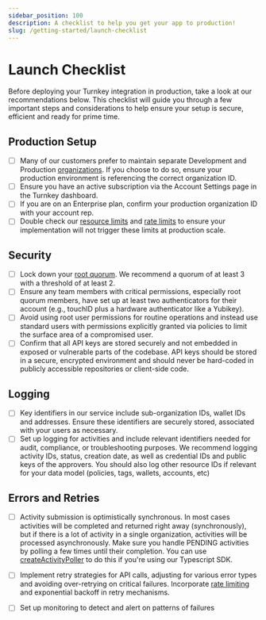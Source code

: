 ```yaml
---
sidebar_position: 100
description: A checklist to help you get your app to production!
slug: /getting-started/launch-checklist
---
```

# Launch Checklist

Before deploying your Turnkey integration in production, take a look at our recommendations below. This checklist will guide you through a few important steps and considerations to help ensure your setup is secure, efficient and ready for prime time. 

## Production Setup

- [ ] Many of our customers prefer to maintain separate Development and Production [organizations](../getting-started/Organizations.md). If you choose to do so, ensure your production environment is referencing the correct organization ID.
- [ ] Ensure you have an active subscription via the Account Settings page in the Turnkey dashboard.
- [ ] If you are on an Enterprise plan, confirm your production organization ID with your account rep.
- [ ] Double check our [resource limits](../getting-started/resource-limits.md) and [rate limits](../FAQ.md#do-you-have-any-rate-limits-in-place-in-your-public-api) to ensure your implementation will not trigger these limits at production scale.  

## Security

- [ ] Lock down your [root quorum](../user-management/Root-quorum.md). We recommend a quorum of at least 3 with a threshold of at least 2. 
- [ ] Ensure any team members with critical permissions, especially root quorum members, have set up at least two authenticators for their account (e.g., touchID plus a hardware authenticator like a Yubikey). 
- [ ] Avoid using root user permissions for routine operations and instead use standard users with permissions explicitly granted via policies to limit the surface area of a compromised user. 
- [ ] Confirm that all API keys are stored securely and not embedded in exposed or vulnerable parts of the codebase. API keys should be stored in a secure, encrypted environment and should never be hard-coded in publicly accessible repositories or client-side code.

## Logging

- [ ] Key identifiers in our service include sub-organization IDs, wallet IDs and addresses. Ensure these identifiers are securely stored, associated with your users as necessary. 
- [ ] Set up logging for activities and include relevant identifiers needed for audit, compliance, or troubleshooting purposes. We recommend logging activity IDs, status, creation date, as well as credential IDs and public keys of the approvers. You should also log other resource IDs if relevant for your data model (policies, tags, wallets, accounts, etc)

## Errors and Retries

- [ ] Activity submission is optimistically synchronous. In most cases activities will be completed and returned right away (synchronously), but if there is a lot of activity in a single organization, activities will be processed asynchronously. Make sure you handle PENDING activities by polling a few times until their completion. You can use [createActivityPoller](https://github.com/tkhq/sdk/blob/d9ed2aefc92d298826a40e821f959b019ea1936f/packages/http/src/async.ts#L101) to do this if you're using our Typescript SDK. 
- [ ] Implement retry strategies for API calls, adjusting for various error types and avoiding over-retrying on critical failures. Incorporate [rate limiting](../FAQ.md#do-you-have-any-rate-limits-in-place-in-your-public-api) and exponential backoff in retry mechanisms.
- [ ] Set up monitoring to detect and alert on patterns of failures

